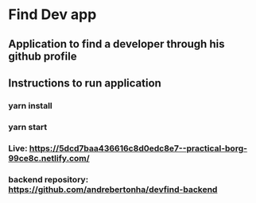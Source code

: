 # Find Dev app
## Application to find a developer through his github profile

## Instructions to run application

### yarn install
### yarn start

### Live: https://5dcd7baa436616c8d0edc8e7--practical-borg-99ce8c.netlify.com/
### backend repository: https://github.com/andrebertonha/devfind-backend
